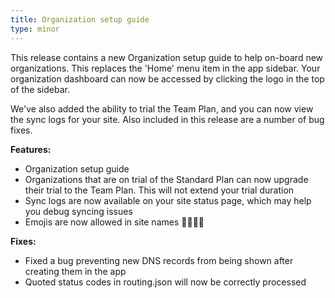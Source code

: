 ```yaml
---
title: Organization setup guide
type: minor
---
```

This release contains a new Organization setup guide to help on-board new organizations. This replaces the 'Home' menu item in the app sidebar. Your organization dashboard can now be accessed by clicking the logo in the top of the sidebar.

We've also added the ability to trial the Team Plan, and you can now view the sync logs for your site. Also included in this release are a number of bug fixes.

**Features:**

* Organization setup guide
* Organizations that are on trial of the Standard Plan can now upgrade their trial to the Team Plan. This will not extend your trial duration
* Sync logs are now available on your site status page, which may help you debug syncing issues
* Emojis are now allowed in site names 🎉💯😎🙌

**Fixes:**

* Fixed a bug preventing new DNS records from being shown after creating them in the app
* Quoted status codes in routing.json will now be correctly processed
